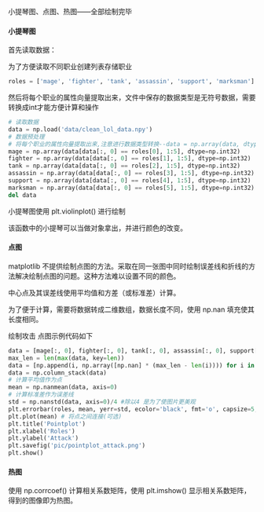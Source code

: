 小提琴图、点图、热图——全部绘制完毕



#### 小提琴图

首先读取数据：

为了方便读取不同职业创建列表存储职业

```python
roles = ['mage', 'fighter', 'tank', 'assassin', 'support', 'marksman']
```

然后将每个职业的属性向量提取出来，文件中保存的数据类型是无符号数据，需要转换成int才能方便计算和操作

~~~python
# 读取数据
data = np.load('data/clean_lol_data.npy')
# 数据预处理
# 将每个职业的属性向量提取出来,注意进行数据类型转换--data = np.array(data, dtype=np.int32)
mage = np.array(data[data[:, 0] == roles[0], 1:5], dtype=np.int32)
fighter = np.array(data[data[:, 0] == roles[1], 1:5], dtype=np.int32)
tank = np.array(data[data[:, 0] == roles[2], 1:5], dtype=np.int32)
assassin = np.array(data[data[:, 0] == roles[3], 1:5], dtype=np.int32)
support = np.array(data[data[:, 0] == roles[4], 1:5], dtype=np.int32)
marksman = np.array(data[data[:, 0] == roles[5], 1:5], dtype=np.int32)
del data
~~~

小提琴图使用 plt.violinplot() 进行绘制

该函数中的小提琴可以当做对象拿出，并进行颜色的改变。



#### 点图

matplotlib 不提供绘制点图的方法。采取在同一张图中同时绘制误差线和折线的方法解决绘制点图的问题。这种方法难以设置不同的颜色。

中心点及其误差线使用平均值和方差（或标准差）计算。

为了便于计算，需要将数据转成二维数组，数据长度不同，使用 np.nan 填充使其长度相同。

绘制攻击 点图示例代码如下

~~~python
data = [mage[:, 0], fighter[:, 0], tank[:, 0], assassin[:, 0], support[:, 0], marksman[:, 0]]
max_len = len(max(data, key=len))
data = [np.append(i, np.array([np.nan] * (max_len - len(i)))) for i in data]
data = np.column_stack(data)
# 计算平均值作为点
mean = np.nanmean(data, axis=0)
# 计算标准差作为误差线
std = np.nanstd(data, axis=0)/4 #除以4 是为了使图片更美观
plt.errorbar(roles, mean, yerr=std, ecolor='black', fmt='o', capsize=5, label='Data with Error Bars',linestyle='None')
plt.plot(mean) # 将点之间连接(可选)
plt.title('Pointplot')
plt.xlabel('Roles')
plt.ylabel('Attack')
plt.savefig('pic/pointplot_attack.png')
plt.show()
~~~



#### 热图

使用 np.corrcoef() 计算相关系数矩阵，使用 plt.imshow() 显示相关系数矩阵，得到的图像即为热图。